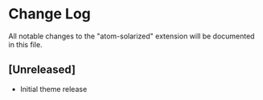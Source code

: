 # Change Log

All notable changes to the "atom-solarized" extension will be documented in this file.

## [Unreleased]
- Initial theme release
